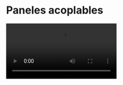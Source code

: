 # Paneles acoplables

<video controls><source src="https://digi21.blob.core.windows.net/videos-ayuda/desarrollo/17.%20Paneles%20acoplables.mp4" caption="" type="video/mp4"></video>

